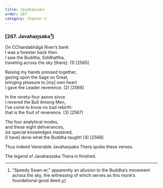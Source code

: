 ```yaml
---
title: Javahaŋsaka
order: 267
category: chapter-3
---
```


### \[267. Javahaŋsaka[^1]\]

On <span class="diacritics" data-state="on">C</span><span class="no-diacritics" data-state="off">Ch</span>andabhāgā River’s bank  
I was a forester back then.  
I saw the Buddha, Siddhattha,  
traveling across the sky \[there\]. (1) \[2565\]

Raising my hands pressed together,  
gazing upon the Sage so Great,  
bringing pleasure to \[my\] own heart  
I gave the Leader reverence. (2) \[2566\]

In the ninety-four aeons since  
I revered the Bull Among Men,  
I’ve come to know no bad rebirth:  
that is the fruit of reverence. (3) \[2567\]

The four analytical modes,  
and these eight deliverances,  
six special knowledges mastered,  
\[I have\] done what the Buddha taught! (4) \[2568\]

Thus indeed Venerable Javahaŋsaka Thera spoke these verses.

The legend of Javahaŋsaka Thera is finished.

[^1]: “Speedy Swan-er,” apparently an allusion to the Buddha’s movement across the sky, the witnessing of which serves as this monk’s foundational good deed.
